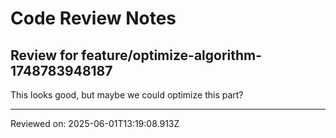 # Code Review Notes

## Review for feature/optimize-algorithm-1748783948187

This looks good, but maybe we could optimize this part?

---
Reviewed on: 2025-06-01T13:19:08.913Z